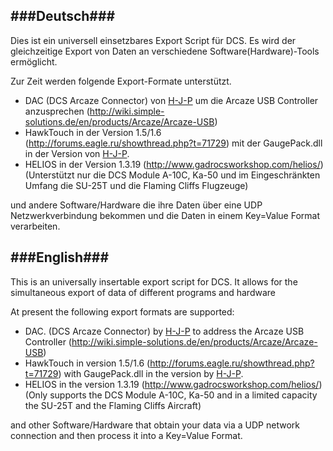 ###Deutsch###
---
Dies ist ein universell einsetzbares Export Script für DCS.
Es wird der gleichzeitige Export von Daten an verschiedene Software(Hardware)-Tools ermöglicht.

Zur Zeit werden folgende Export-Formate unterstützt.
- DAC (DCS Arcaze Connector) von [H-J-P](http://github.com/h-j-p/DAC/) um die Arcaze USB Controller anzusprechen (http://wiki.simple-solutions.de/en/products/Arcaze/Arcaze-USB)
- HawkTouch in der Version 1.5/1.6 (http://forums.eagle.ru/showthread.php?t=71729) mit der GaugePack.dll in der Version von [H-J-P](http://github.com/h-j-p/HT/).
- HELIOS in der Version 1.3.19 (http://www.gadrocsworkshop.com/helios/) (Unterstützt nur die DCS Module A-10C, Ka-50 und im Eingeschränkten Umfang die SU-25T und die Flaming Cliffs Flugzeuge)

und andere Software/Hardware die ihre Daten über eine UDP Netzwerkverbindung bekommen und die Daten in einem Key=Value Format verarbeiten.

###English###
---
This is an universally insertable export script for DCS. It allows for the simultaneous export of data of different programs and hardware

At present the following export formats are supported:
- DAC. (DCS Arcaze Connector) by [H-J-P](http://github.com/h-j-p/DAC/) to address the Arcaze USB Controller (http://wiki.simple-solutions.de/en/products/Arcaze/Arcaze-USB)
- HawkTouch in version 1.5/1.6 (http://forums.eagle.ru/showthread.php?t=71729) with GaugePack.dll in the version by [H-J-P](http://github.com/h-j-p/HT/).
- HELIOS in the version 1.3.19 (http://www.gadrocsworkshop.com/helios/) (Only supports the DCS Module A-10C, Ka-50 and in a limited capacity the SU-25T and the Flaming Cliffs Aircraft)

and other Software/Hardware that obtain your data via a UDP network connection and then process it into a Key=Value Format.
